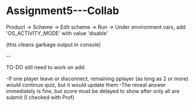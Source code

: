 # Assignment5---Collab

Product -> Scheme -> Edit scheme -> Run -> Under environment vars, add 'OS_ACTIVITY_MODE' with value 'disable'

(this cleans garbage output in console)

--

TO-DO still need to work on add:

-If one player leave or disconnect, remaining pplayer (as long as 2 or more) would continue quiz, but it would update them
-The reveal answer immediately is fine, but score must be delayed to show after only all are submit (I checked with Prof)
